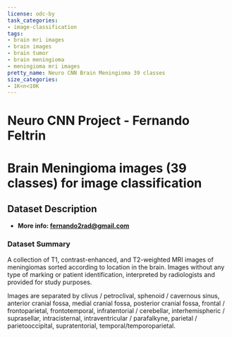 ```yaml
---
license: odc-by
task_categories:
- image-classification
tags:
- brain mri images
- brain images
- brain tumor
- brain meningioma
- meningioma mri images
pretty_name: Neuro CNN Brain Meningioma 39 classes
size_categories:
- 1K<n<10K
---
```

# Neuro CNN Project - Fernando Feltrin
# Brain Meningioma images (39 classes) for image classification

## Dataset Description

- **More info: fernando2rad@gmail.com** 

### Dataset Summary

A collection of T1, contrast-enhanced, and T2-weighted MRI images of meningiomas sorted according to location in the brain. Images without any type of marking or patient identification, interpreted by radiologists and provided for study purposes.

Images are separated by clivus / petroclival, sphenoid / cavernous sinus, anterior cranial fossa, medial cranial fossa, posterior cranial fossa, frontal / frontoparietal, frontotemporal, infratentorial / cerebellar, interhemispheric / suprasellar, intracisternal, intraventricular / parafalkyne, parietal / parietooccipital, supratentorial, temporal/temporoparietal.